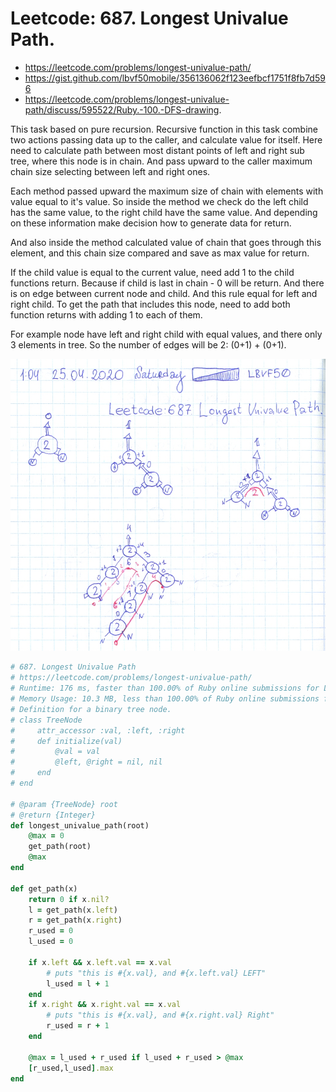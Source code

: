 # Leetcode: 687. Longest Univalue Path.

- https://leetcode.com/problems/longest-univalue-path/
- https://gist.github.com/lbvf50mobile/356136062f123eefbcf1751f8fb7d596
- https://leetcode.com/problems/longest-univalue-path/discuss/595522/Ruby.-100.-DFS-drawing.

This task based on pure recursion. Recursive function in this task combine two actions passing data up to the caller, and calculate value for itself. Here need to calculate path between most distant points of left and right sub tree, where this node is in chain. And pass upward to the caller maximum
chain size selecting between left and right ones.

Each method passed upward the maximum size of chain with elements with value equal to it's value. So inside the method we check do the left child has the same value, to the right child have the same value. And depending on these information make decision how to generate data for return.

And also inside the method calculated value of chain that goes through this element, and this chain size compared and save as max value for return.

If the child value is equal to the current value, need add 1 to the child functions return. Because if child is last in chain - 0 will be return. And there is on edge between current node and child.  And this rule equal for left and right child.  To get the path that includes this node, need to add both function returns with adding 1 to each of them. 

For example node have left and right child with equal values, and there only 3 elements in tree. So the number of edges will be 2: (0+1) + (0+1).

![Show that need add 1 to a descendant function return.](lc687.png)

```Ruby
# 687. Longest Univalue Path
# https://leetcode.com/problems/longest-univalue-path/
# Runtime: 176 ms, faster than 100.00% of Ruby online submissions for Longest Univalue Path.
# Memory Usage: 10.3 MB, less than 100.00% of Ruby online submissions for Longest Univalue Path.
# Definition for a binary tree node.
# class TreeNode
#     attr_accessor :val, :left, :right
#     def initialize(val)
#         @val = val
#         @left, @right = nil, nil
#     end
# end

# @param {TreeNode} root
# @return {Integer}
def longest_univalue_path(root)
    @max = 0 
    get_path(root)
    @max
end

def get_path(x)
    return 0 if x.nil?
    l = get_path(x.left)
    r = get_path(x.right)
    r_used = 0
    l_used = 0
    
    if x.left && x.left.val == x.val
        # puts "this is #{x.val}, and #{x.left.val} LEFT"
        l_used = l + 1
    end
    if x.right && x.right.val == x.val
        # puts "this is #{x.val}, and #{x.right.val} Right"
        r_used = r + 1
    end
    
    @max = l_used + r_used if l_used + r_used > @max
    [r_used,l_used].max
end
```
